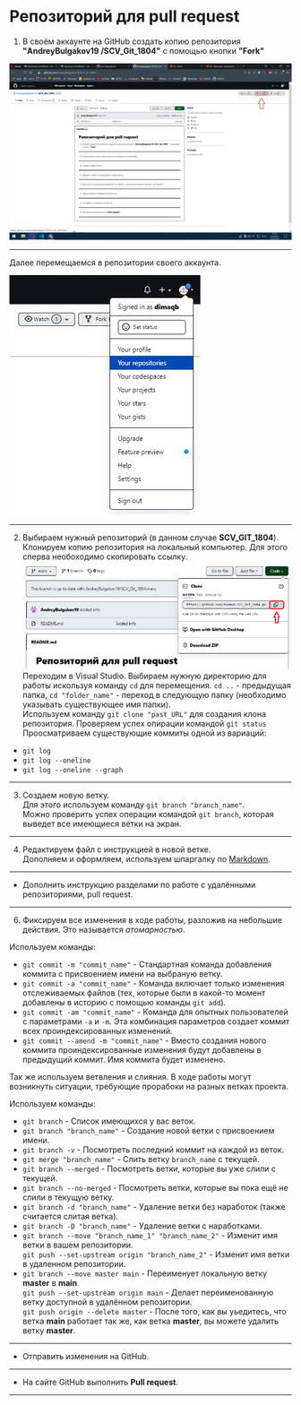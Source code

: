 # Репозиторий для **pull request**
1. В своём аккаунте на GitHub создать копию репозитория **"AndreyBulgakov19
/SCV_Git_1804"** с помощью кнопки **"Fork"**

![скрин1](scr1.png)
___
Далее перемещаемся в репозитории своего аккаунта.

![скрин2](scr2.png)
___
2. Выбираем нужный репозиторий (в данном случае **SCV_GIT_1804**). 
Клонируем копию репозитория на локальный компьютер. 
Для этого сперва необоходимо скопировать ссылку.
![скрин3](scr3.png)
Переходим в Visual Studio.
Выбираем нужную директорию для работы искользуя команду `cd` для перемещения. `cd ..` - предыдущая папка, `cd "folder_name"` - переход в следующую папку (необходимо указывать существующее имя папки).   
Используем команду `git clone "past_URL"` для создания клона репозитория.
Проверяем успех опирации командой `git status`
Проосматриваем существующие коммиты одной из вариаций:   
- `git log` 
- `git log --oneline`
- `git log --oneline --graph`
___
3. Создаем новую ветку.  
Для этого используем команду `git branch "branch_name"`.  
Можно проверить успех операции командой `git branch`, которая выведет все имеющиеся ветки на экран.
___
4. Редактируем файл с инструкцией в новой ветке.  
Дополняем и оформляем, используем шпаргалку по [Markdown](https://github.com/dimaqb/Markdown-Cheatsheet).
___
* Дополнить инструкцию разделами по работе с удалёнными репозиториями, pull request.
---
6. Фиксируем все изменения в ходе работы, разложив на небольшие действия. Это называется *атомарностью*.  
   
Используем команды:  
- `git commit -m "commit_name"` - Стандартная команда добавления коммита с присвоением имени на выбраную ветку.
- `git commit -a "commit_name"` - Команда включает только изменения отслеживаемых файлов (тех, которые были в какой-то момент добавлены в историю с помощью команды `git add`).  
- `git commit -am "commit_name"` - Команда для опытных пользователей с параметрами `-a` и `-m`. Эта комбинация параметров создает коммит всех проиндексированных изменений.  
- `git commit --amend -m "commit_name"` - Вместо создания нового коммита проиндексированные изменения будут добавлены в предыдущий коммит. Имя коммита будет изменено.  
  
Так же используем ветвления и слияния.  В ходе работы могут возникнуть ситуации, требующие прорабоки на разных ветках проекта.  
  
Используем команды:
- `git branch` - Cписок имеющихся у вас веток.
- `git branch "branch_name"` - Создание новой ветки с присвоением имени. 
- `git branch -v` - Посмотреть последний коммит на каждой из веток.
- `git merge "branch_name"` - Слить ветку `branch_name` с текущей.
- `git branch --merged` - Посмотреть  ветки, которые вы уже слили с текущей. 
- `git branch --no-merged` - Посмотреть  ветки, которые вы пока ещё не слили в текущую ветку.
- `git branch -d "branch_name"` - Удаление ветки без наработок (также считается слитая ветка).
- `git branch -D "branch_name"` - Удаление ветки с наработками. 
- `git branch --move "branch_name_1" "branch_name_2"` - Изменит имя ветки в вашем репозитории.  
`git push --set-upstream origin "branch_name_2"` - Изменит имя ветки в удаленном репозитории. 
- `git branch --move master main` - Переименует локальную ветку **master** в **main**.  
`git push --set-upstream origin main` - Делает переименованную ветку доступной в удалённом репозитории.   
`git push origin --delete master` - После того, как вы уьедитесь, что ветка **main** работает так же, как ветка **master**, вы можете удалить ветку **master**.
 
___
* Отправить изменения на GitHub.
---
* На сайте GitHub выполнить **Pull request**.
---

